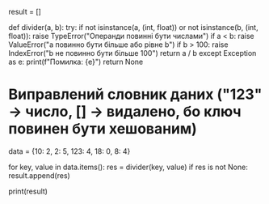 result = []

def divider(a, b):
    try:
        if not isinstance(a, (int, float)) or not isinstance(b, (int, float)):
            raise TypeError("Операнди повинні бути числами")
        if a < b:
            raise ValueError("a повинно бути більше або рівне b")
        if b > 100:
            raise IndexError("b не повинно бути більше 100")
        return a / b
    except Exception as e:
        print(f"Помилка: {e}")
        return None

# Виправлений словник даних ("123" -> число, [] -> видалено, бо ключ повинен бути хешованим)
data = {10: 2, 2: 5, 123: 4, 18: 0, 8: 4}

for key, value in data.items():
    res = divider(key, value)
    if res is not None:
        result.append(res)

print(result)
